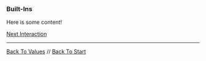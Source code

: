 ```load-basic

```

### Built-Ins

Here is some content!

[Next Interaction](interaction.md)

---

[Back To Values](values.md) //
[Back To Start](start.md)
